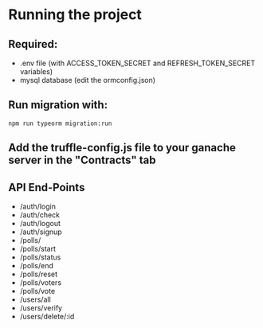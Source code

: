 # Running the project

## Required:

- .env file (with ACCESS_TOKEN_SECRET and REFRESH_TOKEN_SECRET variables)
- mysql database (edit the ormconfig.json)

## Run migration with:

```
npm run typeorm migration:run
```
## Add the truffle-config.js file to your ganache server in the "Contracts" tab

## API End-Points

- /auth/login
- /auth/check
- /auth/logout
- /auth/signup
- /polls/
- /polls/start
- /polls/status
- /polls/end
- /polls/reset
- /polls/voters
- /polls/vote
- /users/all
- /users/verify
- /users/delete/:id

